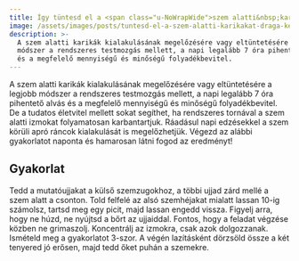 ```yaml
---
title: Így tüntesd el a <span class="u-NoWrapWide">szem alatti&nbsp;karikákat</span>
image: /assets/images/posts/tuntesd-el-a-szem-alatti-karikakat-draga-kezelesek-nelkul-social.jpg
description: >-
  A szem alatti karikák kialakulásának megelőzésére vagy eltüntetésére a legjobb
  módszer a rendszeres testmozgás mellett, a napi legalább 7 óra pihentető alvás
  és a megfelelő mennyiségű és minőségű folyadékbevitel.
---
```


A szem alatti karikák kialakulásának megelőzésére vagy eltüntetésére a legjobb
módszer a rendszeres testmozgás mellett, a napi legalább 7 óra pihentető alvás
és a megfelelő mennyiségű és minőségű folyadékbevitel. De a tudatos életvitel
mellett sokat segíthet, ha rendszeres tornával a szem alatti izmokat
folyamatosan karbantartjuk. Ráadásul napi edzésekkel a szem körüli apró ráncok
kialakulását is megelőzhetjük. Végezd az alábbi gyakorlatot naponta és hamarosan
látni fogod az eredményt!

## Gyakorlat

Tedd a mutatóujjakat a külső szemzugokhoz, a többi ujjad zárd mellé a szem alatt
a csonton. Told felfelé az alsó szemhéjakat mialatt lassan 10-ig számolsz,
tartsd meg egy picit, majd lassan engedd vissza. Figyelj arra, hogy ne húzd, ne
nyújtsd a bőrt az ujjaiddal. Fontos, hogy a feladat végzése közben ne
grimaszolj. Koncentrálj az izmokra, csak azok dolgozzanak. Ismételd meg a
gyakorlatot 3-szor. A végén lazításként dörzsöld össze a két tenyered jó erősen,
majd tedd őket puhán a szemekre.


